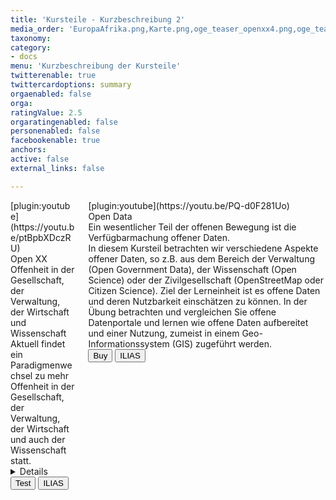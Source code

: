 ```yaml
---
title: 'Kursteile - Kurzbeschreibung 2'
media_order: 'EuropaAfrika.png,Karte.png,oge_teaser_openxx4.png,oge_teaser_opendata2.png,teaser_emob.png'
taxonomy:
category:
- docs
menu: 'Kurzbeschreibung der Kursteile'
twitterenable: true
twittercardoptions: summary
orgaenabled: false
orga:
ratingValue: 2.5
orgaratingenabled: false
personenabled: false
facebookenable: true
anchors:
active: false
external_links: false

---
```

<div class="columns">
    <div class="column col-4 col-md-6 col-sm-12">
        <div class="card">
            <div class="card-image">
                [plugin:youtube](https://youtu.be/ptBpbXDczRU)
            </div>
            <div class="card-header">
                <div class="card-title h5">Open XX </div>
                <div class="card-subtitle text-gray">Offenheit in der Gesellschaft, der Verwaltung, der Wirtschaft und
                    Wissenschaft</div>
            </div>
            <div class="card-body">Aktuell findet ein Paradigmenwechsel zu mehr Offenheit in der Gesellschaft, der
                Verwaltung, der Wirtschaft und auch der
                Wissenschaft statt.
                <details class="accordion">
                    <summary class="accordion-header">
                        <i class="icon icon-arrow-right mr-1"></i>
                        Details
                    </summary>
                    <div class="accordion-body">
                        Diese neue Form der Offenheit ist durch Begriffsbildungen mit dem Wort Open geprägt, weshalb wir
                        in
                        diesem Kursteil namens
                        Open XX ausgewählte Facetten solcher Begriffsbildungen betrachten.
                        <br> Ziel der Lerneinheit ist es die wesentlichen Begriffe und Strömungen kennenzulernen und
                        diese
                        einordnen
                        zu können. In der Übung setzen Sie sich intensiver mit Open Access und Open Source Software
                        auseinander. </div>
                </details>
            </div>
            <div class="card-footer">
                <a href="https://ilias.opengeoedu.de"><button class="btn mx-1">Test</button></a>
                <a href="https://ilias.opengeoedu.de"><button class="btn mx-1">ILIAS</button></a>
            </div>
        </div>
    </div>
    <div class="column col-4 col-md-6 col-sm-12">
        <div class="card">
            <div class="card-image">[plugin:youtube](https://youtu.be/PQ-d0F281Uo)
            </div>
            <div class="card-header">
                <div class="card-title h5">Open Data</div>
                <div class="card-subtitle text-gray"> Ein wesentlicher Teil der offenen Bewegung ist die
                    Verfügbarmachung offener Daten.
                </div>
            </div>
            <div class="card-body">In diesem Kursteil betrachten wir verschiedene Aspekte offener Daten, so z.B. aus dem
                Bereich der Verwaltung (Open
                Government Data), der Wissenschaft (Open Science) oder der Zivilgesellschaft (OpenStreetMap oder Citizen
                Science).
                Ziel der Lerneinheit ist es offene Daten und deren Nutzbarkeit einschätzen zu können. In der Übung
                betrachten und
                vergleichen Sie offene Datenportale und lernen wie offene Daten aufbereitet und einer Nutzung, zumeist
                in einem
                Geo-Informationssystem (GIS) zugeführt werden.</div>
            <div class="card-footer">
                <div class="btn-group btn-group-block">
                    <button class="btn btn-primary">Buy</button>
                    <a href="https://ilias.opengeoedu.de"><button class="btn">ILIAS</button></a>
                </div>
            </div>
        </div>
    </div>